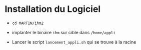 Installation du Logiciel 
========================

  - `cd MARTIN/ihm2` 

  - implanter le binaire `ihm` sur cible dans `/home/appli`

  - Lancer le script `lancement_appli.sh` qui se trouve à la racine 

